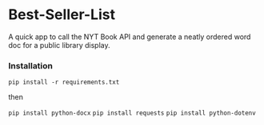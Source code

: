 # Best-Seller-List
A quick app to call the NYT Book API and generate a neatly ordered word doc for a public library display.

### Installation
```pip install -r requirements.txt``` 

then 

```pip install python-docx``` 
```pip install requests``` 
```pip install python-dotenv``` 
